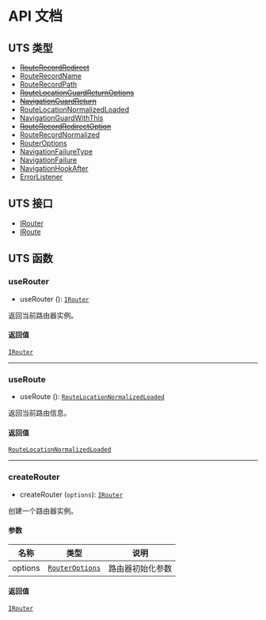 # API 文档

## UTS 类型
+ [<s>RouteRecordRedirect</s>](interfaces/RouteRecordRedirect)
+ [RouteRecordName](interfaces/RouteRecordName)
+ [RouteRecordPath](interfaces/RouteRecordPath)
+ [<s>RouteLocationGuardReturnOptions</s>](interfaces/RouteLocationGuardReturnOptions)
+ [<s>NavigationGuardReturn</s>](interfaces/NavigationGuardReturn)
+ [RouteLocationNormalizedLoaded](interfaces/RouteLocationNormalizedLoaded)
+ [NavigationGuardWithThis](interfaces/NavigationGuardWithThis)
+ [<s>RouteRecordRedirectOption</s>](interfaces/RouteRecordRedirectOption)
+ [RouteRecordNormalized](interfaces/RouteRecordNormalized)
+ [RouterOptions](interfaces/RouterOptions)
+ [NavigationFailureType](interfaces/NavigationFailureType)
+ [NavigationFailure](interfaces/NavigationFailure)
+ [NavigationHookAfter](interfaces/NavigationHookAfter)
+ [ErrorListener](interfaces/ErrorListener)

## UTS 接口
+ [IRouter](interfaces/IRouter)
+ [IRoute](interfaces/IRoute)

## UTS 函数

### useRouter

+ useRouter (): [`IRouter`](interfaces/IRouter)

返回当前路由器实例。

#### 返回值

[`IRouter`](interfaces/IRouter)

---

### useRoute

+ useRoute (): [`RouteLocationNormalizedLoaded`](interfaces/RouteLocationNormalizedLoaded)

返回当前路由信息。

#### 返回值

[`RouteLocationNormalizedLoaded`](interfaces/RouteLocationNormalizedLoaded)

---

### createRouter

+ createRouter (`options`): [`IRouter`](interfaces/IRouter)

创建一个路由器实例。

#### 参数

| 名称 | 类型 | 说明 |
| --- | --- | --- |
| options | [`RouterOptions`](interfaces/RouterOptions) | 路由器初始化参数 |

#### 返回值

[`IRouter`](interfaces/IRouter)
